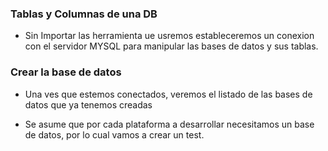 ### Tablas y Columnas de una DB

- Sin Importar las herramienta ue usremos estableceremos un conexion con el servidor MYSQL para manipular las bases de datos y sus tablas.

### Crear la base de datos

- Una ves que estemos conectados, veremos el listado de las bases de datos que ya tenemos creadas

- Se asume que por cada plataforma a desarrollar necesitamos un base de datos, por lo cual vamos a crear un test.
